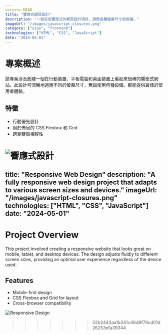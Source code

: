 ```yaml
---
<<<<<<< HEAD
title: "響應式網頁設計"
description: "一個完全響應式的網頁設計項目，適應各種螢幕尺寸和設備。"
imageUrl: "/images/javascript-closures.png"
category: ["uiux", "frontend"]
technologies: ["HTML", "CSS", "JavaScript"]
date: "2024-05-01"
---
```

# 專案概述

該專案涉及創建一個在行動裝置、平板電腦和桌面裝置上看起來很棒的響應式網站。此設計可流暢地適應不同的螢幕尺寸，無論使用何種設備，都能提供最佳的使用者體驗。

## 特徵

- 行動優先設計
- 用於佈局的 CSS Flexbox 和 Grid
- 跨瀏覽器相容性

![響應式設計](https://via.placeholder.com/600x400.png?text=Responsive+Web+Design)
=======
title: "Responsive Web Design"
description: "A fully responsive web design project that adapts to various screen sizes and devices."
imageUrl: "/images/javascript-closures.png"
technologies: ["HTML", "CSS", "JavaScript"]
date: "2024-05-01"
---
# Project Overview

This project involved creating a responsive website that looks great on mobile, tablet, and desktop devices. The design adjusts fluidly to different screen sizes, providing an optimal user experience regardless of the device used.

## Features

- Mobile-first design
- CSS Flexbox and Grid for layout
- Cross-browser compatibility

![Responsive Design](https://via.placeholder.com/600x400.png?text=Responsive+Web+Design)
>>>>>>> 32b2443aa1b341c46d8f79cd01d26253efa39344
